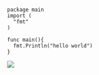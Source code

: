 ```

package main
import (
  "fmt"
)

func main(){
  fmt.Println("hello world")
}

```
<img src="https://github.com/KenNaNa/go_learing/blob/master/img/Snipaste_2018-07-31_21-17-02.png" />
